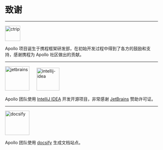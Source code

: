 # 致谢

<hr />
<img src="zh/images/community/ctrip.png" alt="ctrip" style="height: 50px">

Apollo 项目诞生于携程框架研发部，在初始开发过程中得到了各方的鼓励和支持，感谢携程为 Apollo 社区做出的贡献。

<hr />
<img src="en/images/community/jetbrains.svg" alt="jetbrains" style="height: 80px; margin-right: 20px">
<img src="en/images/community/intellij-idea.svg" alt="intellij-idea" style="width: 75px" >

Apollo 团队使用 [IntelliJ IDEA](https://www.jetbrains.com/idea/) 开发开源项目，非常感谢 [JetBrains](https://www.jetbrains.com/) 赞助许可证。
<hr />

<img src="en/images/community/docsify.svg" alt="docsify" style="height: 80px">

Apollo 团队使用 [docsify](https://docsify.js.org/) 生成文档站点。